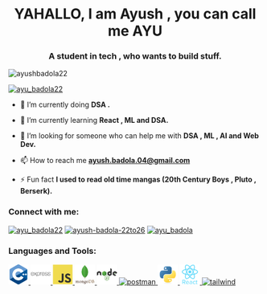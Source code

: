 <h1 align="center">YAHALLO, I am Ayush , you can call me AYU</h1>
<h3 align="center">A student in tech , who wants to build stuff.</h3>

<p align="left"> <img src="https://komarev.com/ghpvc/?username=ayushbadola22&label=Profile%20views&color=0e75b6&style=flat" alt="ayushbadola22" /> </p>

<p align="left"> <a href="https://twitter.com/ayu_badola22" target="blank"><img src="https://img.shields.io/twitter/follow/ayu_badola22?logo=twitter&style=for-the-badge" alt="ayu_badola22" /></a> </p>

- 🔭 I’m currently doing **DSA .**

- 🌱 I’m currently learning **React , ML and DSA.**

- 🤝 I’m looking for someone who can help me with **DSA , ML , AI and Web Dev.**

- 📫 How to reach me **ayush.badola.04@gmail.com**

- ⚡ Fun fact **I used to read old time mangas (20th Century Boys , Pluto , Berserk).**

<h3 align="left">Connect with me:</h3>
<p align="left">
<a href="https://twitter.com/ayu_badola22" target="blank"><img align="center" src="https://raw.githubusercontent.com/rahuldkjain/github-profile-readme-generator/master/src/images/icons/Social/twitter.svg" alt="ayu_badola22" height="30" width="40" /></a>
<a href="https://linkedin.com/in/ayush-badola-22to26" target="blank"><img align="center" src="https://raw.githubusercontent.com/rahuldkjain/github-profile-readme-generator/master/src/images/icons/Social/linked-in-alt.svg" alt="ayush-badola-22to26" height="30" width="40" /></a>
<a href="https://www.leetcode.com/ayu_badola" target="blank"><img align="center" src="https://raw.githubusercontent.com/rahuldkjain/github-profile-readme-generator/master/src/images/icons/Social/leet-code.svg" alt="ayu_badola" height="30" width="40" /></a>
</p>

<h3 align="left">Languages and Tools:</h3>
<p align="left"> <a href="https://www.w3schools.com/cpp/" target="_blank" rel="noreferrer"> <img src="https://raw.githubusercontent.com/devicons/devicon/master/icons/cplusplus/cplusplus-original.svg" alt="cplusplus" width="40" height="40"/> </a> <a href="https://expressjs.com" target="_blank" rel="noreferrer"> <img src="https://raw.githubusercontent.com/devicons/devicon/master/icons/express/express-original-wordmark.svg" alt="express" width="40" height="40"/> </a> <a href="https://developer.mozilla.org/en-US/docs/Web/JavaScript" target="_blank" rel="noreferrer"> <img src="https://raw.githubusercontent.com/devicons/devicon/master/icons/javascript/javascript-original.svg" alt="javascript" width="40" height="40"/> </a> <a href="https://www.mongodb.com/" target="_blank" rel="noreferrer"> <img src="https://raw.githubusercontent.com/devicons/devicon/master/icons/mongodb/mongodb-original-wordmark.svg" alt="mongodb" width="40" height="40"/> </a> <a href="https://nodejs.org" target="_blank" rel="noreferrer"> <img src="https://raw.githubusercontent.com/devicons/devicon/master/icons/nodejs/nodejs-original-wordmark.svg" alt="nodejs" width="40" height="40"/> </a> <a href="https://postman.com" target="_blank" rel="noreferrer"> <img src="https://www.vectorlogo.zone/logos/getpostman/getpostman-icon.svg" alt="postman" width="40" height="40"/> </a> <a href="https://www.python.org" target="_blank" rel="noreferrer"> <img src="https://raw.githubusercontent.com/devicons/devicon/master/icons/python/python-original.svg" alt="python" width="40" height="40"/> </a> <a href="https://reactjs.org/" target="_blank" rel="noreferrer"> <img src="https://raw.githubusercontent.com/devicons/devicon/master/icons/react/react-original-wordmark.svg" alt="react" width="40" height="40"/> </a> <a href="https://tailwindcss.com/" target="_blank" rel="noreferrer"> <img src="https://www.vectorlogo.zone/logos/tailwindcss/tailwindcss-icon.svg" alt="tailwind" width="40" height="40"/> </a> </p>
